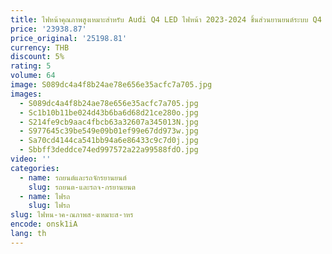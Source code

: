 ```yaml
---
title: ไฟหน้าคุณภาพสูงเหมาะสําหรับ Audi Q4 LED ไฟหน้า 2023-2024 ชิ้นส่วนยานยนต์ระบบ Q4 LED ไฟหน้า
price: '23938.87'
price_original: '25198.81'
currency: THB
discount: 5%
rating: 5
volume: 64
image: S089dc4a4f8b24ae78e656e35acfc7a705.jpg
images:
  - S089dc4a4f8b24ae78e656e35acfc7a705.jpg
  - Sc1b10b11be024d43b6ba6d68d21ce280o.jpg
  - S214fe9cb9aac4fbcb63a32607a345013N.jpg
  - S977645c39be549e09b01ef99e67dd973w.jpg
  - Sa70cd4144ca541bb94a6e86433c9c7d0j.jpg
  - Sbbff3deddce74ed997572a22a99588fdO.jpg
video: ''
categories:
  - name: รถยนต์และรถจักรยานยนต์
    slug: รถยนต-และรถจ-กรยานยนต
  - name: ไฟรถ
    slug: ไฟรถ
slug: ไฟหน-าค-ณภาพส-งเหมาะส-าหร
encode: onsk1iA
lang: th
---
```

  
